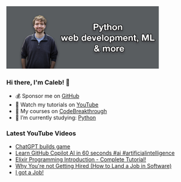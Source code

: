 <img src="github-cover-photo-my-face.jpg" width="400px" />

### Hi there, I'm Caleb! 🍛

- 💰 Sponsor me on [GitHub](https://github.com/sponsors/CalebCurry)
- 🎥 Watch my tutorials on [YouTube](https://www.youtube.com/calebthevideomaker2)
- 📗 My courses on [CodeBreakthrough](https://www.codebreakthrough.com)
- 🤔 I’m currently studying: [Python](https://www.youtube.com/watch?v=s3IvdkCq2_c&t=4254s)

### Latest YouTube Videos
<!-- YOUTUBE:START -->
- [ChatGPT builds game](https://www.youtube.com/watch?v=0qF_jmCCI9g)
- [Learn GitHub Copilot AI in 60 seconds #ai #artificialintelligence](https://www.youtube.com/watch?v=dTVbrhxu72A)
- [Elixir Programming Introduction - Complete Tutorial!](https://www.youtube.com/watch?v=-lgtb-YSUWE)
- [Why You&#39;re not Getting Hired &lpar;How to Land a Job in Software&rpar;](https://www.youtube.com/watch?v=yF5n7epVVn4)
- [I got a Job!](https://www.youtube.com/watch?v=f4efmkmVskk)
<!-- YOUTUBE:END -->
